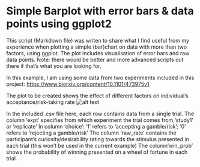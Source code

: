 # Simple Barplot with error bars & data points using ggplot2

This script (Markdown file) was writen to share what I find useful from my experience when plotting a simple (bar)chart on data with more than two factors, using ggplot. The plot includes visualisation of error bars and raw data points. Note: there would be better and more advanced scripts out there if that’s what you are looking for.

In this example, I am using some data from two experiments included in this project: https://www.biorxiv.org/content/10.1101/473975v1

The plot to be created shows the effect of different factors on individual’s acceptance/risk-taking rate
![alt text](barplot/barplot_example.png)


In the included .csv file here, each row contains data from a single trial. The column ‘expt’ specifies from which experiment the trial comes from,‘study1’ or ‘replicate’ In column ‘choice’: ‘1’ refers to ‘accepting a gamble/risk’; ‘0’ refers to ‘rejecting a gamble/risk’ The column ‘raw_rate’ contains the participant’s curiosity/desirability rating towards the stimulus presented in each trial (this won’t be used in the current example) The column’win_prob’ shows the probability of winning presented on a wheel of fortune in each trial
